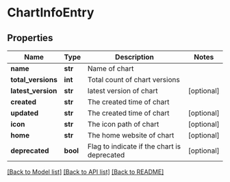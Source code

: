# ChartInfoEntry

## Properties
Name | Type | Description | Notes
------------ | ------------- | ------------- | -------------
**name** | **str** | Name of chart | 
**total_versions** | **int** | Total count of chart versions | 
**latest_version** | **str** | latest version of chart | [optional] 
**created** | **str** | The created time of chart | 
**updated** | **str** | The created time of chart | [optional] 
**icon** | **str** | The icon path of chart | [optional] 
**home** | **str** | The home website of chart | [optional] 
**deprecated** | **bool** | Flag to indicate if the chart is deprecated | [optional] 

[[Back to Model list]](../README.md#documentation-for-models) [[Back to API list]](../README.md#documentation-for-api-endpoints) [[Back to README]](../README.md)

